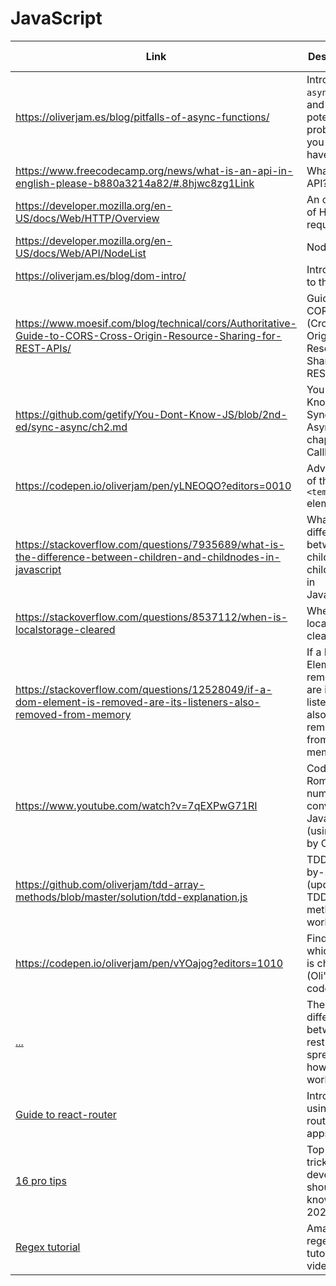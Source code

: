 # JavaScript

| Link | Description | Added by |
| ---- | ----------- | -------- |
| https://oliverjam.es/blog/pitfalls-of-async-functions/ | Intro to `async`/`await` and potential problems you might have | oliverjam |
| https://www.freecodecamp.org/news/what-is-an-api-in-english-please-b880a3214a82/#.8hjwc8zg1Link | What is an API?| lizzy-j  |
| https://developer.mozilla.org/en-US/docs/Web/HTTP/Overview | An overview of HTTP requests | lizzy-j  |
| https://developer.mozilla.org/en-US/docs/Web/API/NodeList| NodeList | lizzy-j |
| https://oliverjam.es/blog/dom-intro/ | Introduction to the DOM | lizzy-j |
| https://www.moesif.com/blog/technical/cors/Authoritative-Guide-to-CORS-Cross-Origin-Resource-Sharing-for-REST-APIs/ | Guide to CORS (Cross-Origin Resource Sharing) for REST APIs | lizzy-j  |
| https://github.com/getify/You-Dont-Know-JS/blob/2nd-ed/sync-async/ch2.md | You Don't Know JS: Sync & Async chapter on Callbacks | lizzy-j  |
| https://codepen.io/oliverjam/pen/yLNEOQO?editors=0010 | Advantages of the `<template>` element | oliverjam  |
| https://stackoverflow.com/questions/7935689/what-is-the-difference-between-children-and-childnodes-in-javascript | What is the difference between children and childNodes in JavaScript? | glrta  |
| https://stackoverflow.com/questions/8537112/when-is-localstorage-cleared | When is localStorage cleared? | glrta  |
| https://stackoverflow.com/questions/12528049/if-a-dom-element-is-removed-are-its-listeners-also-removed-from-memory | If a DOM Element is removed, are its listeners also removed from memory? | glrta|
| https://www.youtube.com/watch?v=7qEXPwG71RI | Coding a Roman numeral converter in JavaScript (using TDD) by Oli | glrta|
| https://github.com/oliverjam/tdd-array-methods/blob/master/solution/tdd-explanation.js | TDD step-by-step (updated TDD array-methods workshop) | glrta|
| https://codepen.io/oliverjam/pen/vYOajog?editors=1010 | Finding which radio is checked (Oli's codepen) | glrta|
|[...](https://scotch.io/bar-talk/javascripts-three-dots-spread-vs-rest-operators543)|The difference between rest and spread (and how they work)|Jack|
|[Guide to react-router](https://github.com/dabit3/beginners-guide-to-react-router)|Intro for using react-router in apps|Jack|
|[16 pro tips](https://hackernoon.com/16-javascript-protips-2020-edition-n7et32dd)|Top tips and tricks every developer should know in 2020|Jack|
|[Regex tutorial](https://www.youtube.com/watch?v=sa-TUpSx1JA)|Amazing regex tutorial video!|Jack|
